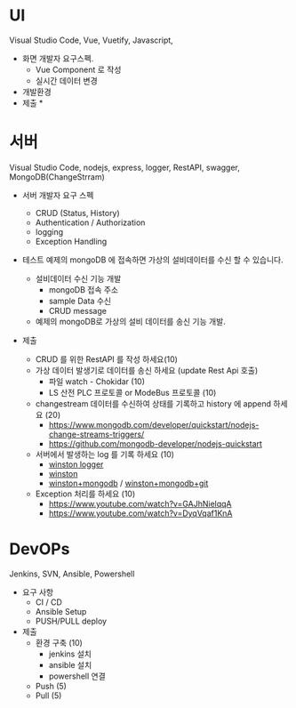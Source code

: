 # UI
Visual Studio Code, Vue, Vuetify, Javascript,   

* 화면 개발자 요구스펙. 
  * Vue Component 로 작성
  * 실시간 데이터 변경
* 개발환경
* 제출 
  *    

# 서버
Visual Studio Code, nodejs, express, logger, RestAPI, swagger, MongoDB(ChangeStrram)
* 서버 개발자 요구 스펙
  * CRUD (Status, History)
  * Authentication / Authorization 
  * logging
  * Exception Handling
* 테스트
예제의 mongoDB 에 접속하면 가상의 설비데이터를 수신 할 수 있습니다. 
  * 설비데이터 수신 기능 개발
    * mongoDB 접속 주소
    * sample Data 수신
    * CRUD message  
  * 예제의 mongoDB로 가상의 설비 데이터를 송신 기능 개발.

* 제출
  * CRUD 를 위한 RestAPI 를 작성 하세요(10)  
  * 가상 데이터 발생기로 데이터를 송신 하세요 (update Rest Api 호출)
    * 파일 watch - Chokidar (10)
    * LS 산전 PLC 프로토콜 or ModeBus 프로토콜 (10)
  * changestream 데이터를 수신하여 상태를 기록하고 history 에 append 하세요 (20)
    * https://www.mongodb.com/developer/quickstart/nodejs-change-streams-triggers/
    * https://github.com/mongodb-developer/nodejs-quickstart
  * 서버에서 발생하는 log 를 기록 하세요 (10)
    * [winston logger](https://www.datadoghq.com/blog/node-logging-best-practices/#create-a-custom-logger-for-your-application)
    * [winston](https://www.youtube.com/watch?v=S0HI5DDCBBs)
    * [winston+mongodb](https://www.youtube.com/watch?v=PdVlAi7nrRU) / [winston+mongodb+git](https://github.com/Tariqu/winston_logger_example)
  * Exception 처리를 하세요 (10)
    * https://www.youtube.com/watch?v=GAJhNielqqA
    * https://www.youtube.com/watch?v=DyqVqaf1KnA
 
# DevOPs
Jenkins, SVN, Ansible, Powershell
* 요구 사항
  * CI / CD 
  * Ansible Setup
  * PUSH/PULL deploy 
* 제출
  * 환경 구축 (10)
    * jenkins 설치
    * ansible 설치
    * powershell 연결
  * Push (5)
  * Pull (5)
